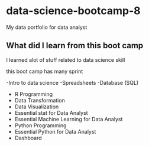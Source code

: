 # data-science-bootcamp-8
My data portfolio for data analyst

## What did I learn from this boot camp

I learned alot of stuff related to data science skill

this boot camp has many sprint

-Intro to data science
-Spreadsheets
-Database (SQL)
- R Programming
-  Data Transformation
-  Data Visualization
-  Essential stat for Data Analyst
-  Essential Machine Learning for Data Analyst
-  Python Programming
-  Essential Python for Data Analyst
-  Dashboard

  

